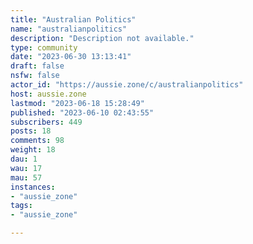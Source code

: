 ```yaml
---
title: "Australian Politics" 
name: "australianpolitics"
description: "Description not available."
type: community
date: "2023-06-30 13:13:41"
draft: false
nsfw: false
actor_id: "https://aussie.zone/c/australianpolitics"
host: aussie.zone
lastmod: "2023-06-18 15:28:49"
published: "2023-06-10 02:43:55"
subscribers: 449
posts: 18
comments: 98
weight: 18
dau: 1
wau: 17
mau: 57
instances:
- "aussie_zone"
tags: 
- "aussie_zone"

---
```

